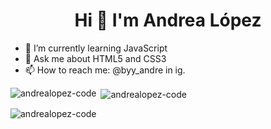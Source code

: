 <h1 align="center">Hi 👋 I'm Andrea López</h1>

- 🌱 I’m currently learning JavaScript
- 💬 Ask me about HTML5 and CSS3
- 📫 How to reach me: @byy_andre in ig.

<p><img align="left" src="https://github-readme-stats.vercel.app/api/top-langs?username=andrealopez-code&show_icons=true&locale=en&layout=compact" alt="andrealopez-code" /></p>

  
<p>&nbsp;<img align="center" src="https://github-readme-stats.vercel.app/api?username=andrealopez-code&show_icons=true&locale=en" alt="andrealopez-code" /></p>  


<p><img align="center" src="https://github-readme-streak-stats.herokuapp.com/?user=andrealopez-code&" alt="andrealopez-code" /></p>  
